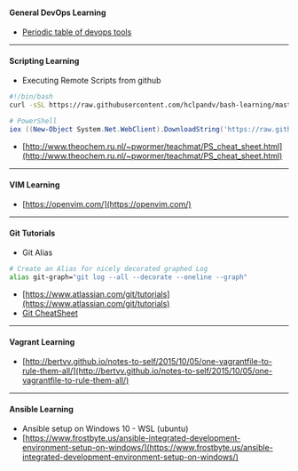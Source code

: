 #### General DevOps Learning
* [Periodic table of devops tools](periodic-table-of-devops-tools-v3.pdf)

-------------------------------------------
#### Scripting Learning
* Executing Remote Scripts from github

```bash
#!/bin/bash
curl -sSL https://raw.githubusercontent.com/hclpandv/bash-learning/master/colors.sh | bash
```
```powershell
# PowerShell
iex ((New-Object System.Net.WebClient).DownloadString('https://raw.githubusercontent.com/hclpandv/devops-cheatsheet/master/demo.ps1'))
```
* [http://www.theochem.ru.nl/~pwormer/teachmat/PS_cheat_sheet.html](http://www.theochem.ru.nl/~pwormer/teachmat/PS_cheat_sheet.html)

-------------------------------------------
#### VIM Learning  
* [https://openvim.com/](https://openvim.com/)

-------------------------------------------
#### Git Tutorials
* Git Alias
```bash
# Create an Alias for nicely decorated graphed Log
alias git-graph="git log --all --decorate --oneline --graph"
```
* [https://www.atlassian.com/git/tutorials](https://www.atlassian.com/git/tutorials)  
* [Git CheatSheet](atlassian-git-cheatsheet.pdf)

-------------------------------------------
#### Vagrant Learning
* [http://bertvv.github.io/notes-to-self/2015/10/05/one-vagrantfile-to-rule-them-all/](http://bertvv.github.io/notes-to-self/2015/10/05/one-vagrantfile-to-rule-them-all/)

-------------------------------------------
#### Ansible Learning
* Ansible setup on Windows 10 - WSL (ubuntu)  
* [https://www.frostbyte.us/ansible-integrated-development-environment-setup-on-windows/](https://www.frostbyte.us/ansible-integrated-development-environment-setup-on-windows/)
